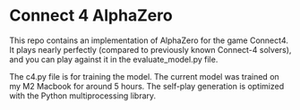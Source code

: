 # Connect 4 AlphaZero

This repo contains an implementation of AlphaZero for the game Connect4. It plays nearly perfectly (compared to previously known Connect-4 solvers), and you can play against it in the evaluate_model.py file.

The c4.py file is for training the model. The current model was trained on my M2 Macbook for around 5 hours. The self-play generation is optimized with the Python multiprocessing library.